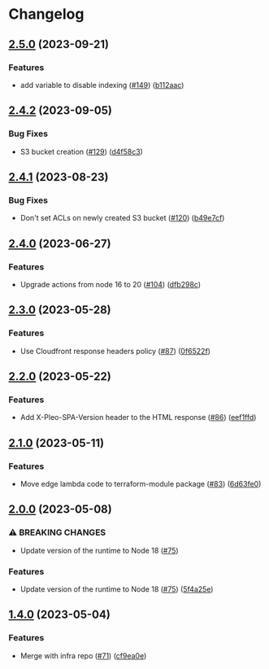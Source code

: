 # Changelog

## [2.5.0](https://github.com/pleo-io/spa-tools/compare/terraform-module-v2.4.2...terraform-module-v2.5.0) (2023-09-21)


### Features

* add variable to disable indexing ([#149](https://github.com/pleo-io/spa-tools/issues/149)) ([b112aac](https://github.com/pleo-io/spa-tools/commit/b112aaca62c7233cd7760c319a2d24575b331e58))

## [2.4.2](https://github.com/pleo-io/spa-tools/compare/terraform-module-v2.4.1...terraform-module-v2.4.2) (2023-09-05)


### Bug Fixes

* S3 bucket creation ([#129](https://github.com/pleo-io/spa-tools/issues/129)) ([d4f58c3](https://github.com/pleo-io/spa-tools/commit/d4f58c3ae45d9e85f8acee0089dde251f8782ca7))

## [2.4.1](https://github.com/pleo-io/spa-tools/compare/terraform-module-v2.4.0...terraform-module-v2.4.1) (2023-08-23)


### Bug Fixes

* Don't set ACLs on newly created S3 bucket ([#120](https://github.com/pleo-io/spa-tools/issues/120)) ([b49e7cf](https://github.com/pleo-io/spa-tools/commit/b49e7cfaad1c217c56636bb081eabbd07d018588))

## [2.4.0](https://github.com/pleo-io/spa-tools/compare/terraform-module-v2.3.0...terraform-module-v2.4.0) (2023-06-27)


### Features

* Upgrade actions from node 16 to 20 ([#104](https://github.com/pleo-io/spa-tools/issues/104)) ([dfb298c](https://github.com/pleo-io/spa-tools/commit/dfb298c41d07013afa1f28e41bcb5bb160de76f6))

## [2.3.0](https://github.com/pleo-io/spa-tools/compare/terraform-module-v2.2.0...terraform-module-v2.3.0) (2023-05-28)


### Features

* Use Cloudfront response headers policy ([#87](https://github.com/pleo-io/spa-tools/issues/87)) ([0f6522f](https://github.com/pleo-io/spa-tools/commit/0f6522f690fcac25188a544c7b0e137e724472ac))

## [2.2.0](https://github.com/pleo-io/spa-tools/compare/terraform-module-v2.1.0...terraform-module-v2.2.0) (2023-05-22)


### Features

* Add X-Pleo-SPA-Version header to the HTML response ([#86](https://github.com/pleo-io/spa-tools/issues/86)) ([eef1ffd](https://github.com/pleo-io/spa-tools/commit/eef1ffd934a7a1fbe6202d6d7cd83f988d10bf2a))

## [2.1.0](https://github.com/pleo-io/spa-tools/compare/terraform-module-v2.0.0...terraform-module-v2.1.0) (2023-05-11)


### Features

* Move edge lambda code to terraform-module package ([#83](https://github.com/pleo-io/spa-tools/issues/83)) ([6d63fe0](https://github.com/pleo-io/spa-tools/commit/6d63fe01992bb18d53f634acdc7b259a26a5c34a))

## [2.0.0](https://github.com/pleo-io/spa-tools/compare/terraform-module-v1.4.0...terraform-module-v2.0.0) (2023-05-08)


### ⚠ BREAKING CHANGES

* Update version of the runtime to Node 18 ([#75](https://github.com/pleo-io/spa-tools/issues/75))

### Features

* Update version of the runtime to Node 18 ([#75](https://github.com/pleo-io/spa-tools/issues/75)) ([5f4a25e](https://github.com/pleo-io/spa-tools/commit/5f4a25ecf3f38ddb2ad5d5850425b648a2ea7223))

## [1.4.0](https://github.com/pleo-io/pleo-spa-cicd/compare/terraform-module-v1.3.0...terraform-module-v1.4.0) (2023-05-04)


### Features

* Merge with infra repo ([#71](https://github.com/pleo-io/pleo-spa-cicd/issues/71)) ([cf9ea0e](https://github.com/pleo-io/pleo-spa-cicd/commit/cf9ea0e7069ef2b844206c782e5a536fdb077f1c))
